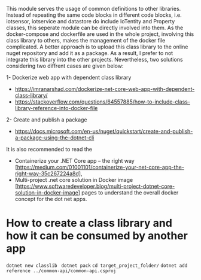 This module serves the usage of common definitions to other libraries. Instead of repeating the same code blocks in different code blocks, i.e. iotsensor, iotservice and datastore do include IoTentity and Property classes, this seperate module can be directly involved into them. As the docker-compose and dockerfile are used in the whole project, involving this class library to others, makes the management of the docker file complicated. A better approach is to upload this class library to the online nuget repository and add it as a package. As a result, I prefer to not integrate this library into the other projects. Nevertheless, two solutions considering two diffrent cases are given below:

1- Dockerize web app with dependent class library

- https://imranarshad.com/dockerize-net-core-web-app-with-dependent-class-library/
- https://stackoverflow.com/questions/64557885/how-to-include-class-library-reference-into-docker-file

2- Create and publish a package

- https://docs.microsoft.com/en-us/nuget/quickstart/create-and-publish-a-package-using-the-dotnet-cli

It is also recommended to read the 
- Containerize your .NET Core app – the right way [https://medium.com/01001101/containerize-your-net-core-app-the-right-way-35c267224a8d],
- Multi-project .net core solution in Docker image [https://www.softwaredeveloper.blog/multi-project-dotnet-core-solution-in-docker-image]
pages to understand the overall docker concept for the dot net apps.

# How to create a class library and how it can be consumed by another app

`dotnet new classlib `
`dotnet pack`
`cd target_project_folder/`
`dotnet add reference ../common-api/common-api.csproj`